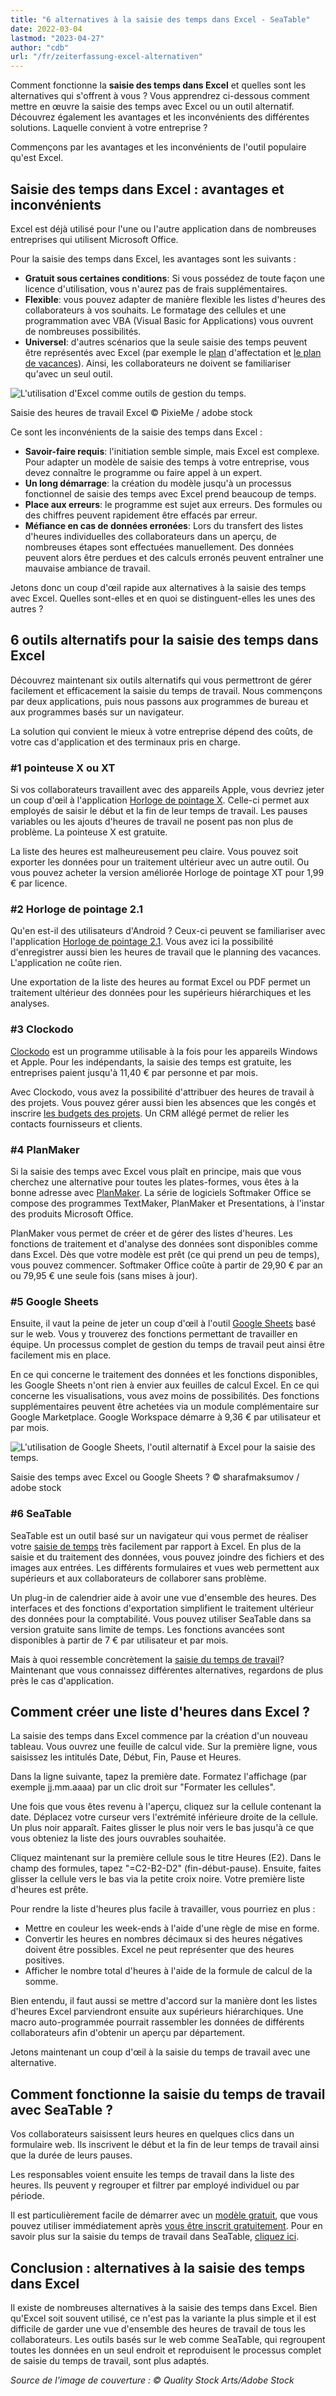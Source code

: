 ```yaml
---
title: "6 alternatives à la saisie des temps dans Excel - SeaTable"
date: 2022-03-04
lastmod: "2023-04-27"
author: "cdb"
url: "/fr/zeiterfassung-excel-alternativen"
---
```


Comment fonctionne la **saisie des temps dans Excel** et quelles sont les alternatives qui s'offrent à vous ? Vous apprendrez ci-dessous comment mettre en œuvre la saisie des temps avec Excel ou un outil alternatif. Découvrez également les avantages et les inconvénients des différentes solutions. Laquelle convient à votre entreprise ?

Commençons par les avantages et les inconvénients de l'outil populaire qu'est Excel.

## Saisie des temps dans Excel : avantages et inconvénients

Excel est déjà utilisé pour l'une ou l'autre application dans de nombreuses entreprises qui utilisent Microsoft Office.

Pour la saisie des temps dans Excel, les avantages sont les suivants :

- **Gratuit sous certaines conditions**: Si vous possédez de toute façon une licence d'utilisation, vous n'aurez pas de frais supplémentaires.
- **Flexible**: vous pouvez adapter de manière flexible les listes d'heures des collaborateurs à vos souhaits. Le formatage des cellules et une programmation avec VBA (Visual Basic for Applications) vous ouvrent de nombreuses possibilités.
- **Universel**: d'autres scénarios que la seule saisie des temps peuvent être représentés avec Excel (par exemple le [plan](https://seatable.io/fr/urlaubs-planer/) d'affectation et [le plan de vacances](https://seatable.io/fr/urlaubs-planer/)). Ainsi, les collaborateurs ne doivent se familiariser qu'avec un seul outil.

![L'utilisation d'Excel comme outils de gestion du temps.](https://seatable.io/wp-content/uploads/2022/03/Arbeitszeiterfassung-Excel_1_AdobeStock_288256259_bearbeitet-711x474.jpg)

Saisie des heures de travail Excel © PixieMe / adobe stock

Ce sont les inconvénients de la saisie des temps dans Excel :

- **Savoir-faire requis**: l'initiation semble simple, mais Excel est complexe. Pour adapter un modèle de saisie des temps à votre entreprise, vous devez connaître le programme ou faire appel à un expert.
- **Un long démarrage**: la création du modèle jusqu'à un processus fonctionnel de saisie des temps avec Excel prend beaucoup de temps.
- **Place aux erreurs**: le programme est sujet aux erreurs. Des formules ou des chiffres peuvent rapidement être effacés par erreur.
- **Méfiance en cas de données erronées**: Lors du transfert des listes d'heures individuelles des collaborateurs dans un aperçu, de nombreuses étapes sont effectuées manuellement. Des données peuvent alors être perdues et des calculs erronés peuvent entraîner une mauvaise ambiance de travail.

Jetons donc un coup d'œil rapide aux alternatives à la saisie des temps avec Excel. Quelles sont-elles et en quoi se distinguent-elles les unes des autres ?

## 6 outils alternatifs pour la saisie des temps dans Excel

Découvrez maintenant six outils alternatifs qui vous permettront de gérer facilement et efficacement la saisie du temps de travail. Nous commençons par deux applications, puis nous passons aux programmes de bureau et aux programmes basés sur un navigateur.

La solution qui convient le mieux à votre entreprise dépend des coûts, de votre cas d'application et des terminaux pris en charge.

### #1 pointeuse X ou XT

Si vos collaborateurs travaillent avec des appareils Apple, vous devriez jeter un coup d'œil à l'application [Horloge de pointage X](https://www.zeiterfassung-kostenlos.de/apps/stechuhr-x-zeiterfassung-app-f%C3%BCr-iphone-und-ipad-37e9VQzL6EP90ttYtGRGwp). Celle-ci permet aux employés de saisir le début et la fin de leur temps de travail. Les pauses variables ou les ajouts d'heures de travail ne posent pas non plus de problème. La pointeuse X est gratuite.

La liste des heures est malheureusement peu claire. Vous pouvez soit exporter les données pour un traitement ultérieur avec un autre outil. Ou vous pouvez acheter la version améliorée Horloge de pointage XT pour 1,99 € par licence.

### #2 Horloge de pointage 2.1

Qu'en est-il des utilisateurs d'Android ? Ceux-ci peuvent se familiariser avec l'application [Horloge de pointage 2.1](https://www.data.ai/de/apps/google-play/app/de.matlen67.stempeluhr21/). Vous avez ici la possibilité d'enregistrer aussi bien les heures de travail que le planning des vacances. L'application ne coûte rien.

Une exportation de la liste des heures au format Excel ou PDF permet un traitement ultérieur des données pour les supérieurs hiérarchiques et les analyses.

### #3 Clockodo

[Clockodo](https://www.clockodo.com/de/) est un programme utilisable à la fois pour les appareils Windows et Apple. Pour les indépendants, la saisie des temps est gratuite, les entreprises paient jusqu'à 11,40 € par personne et par mois.

Avec Clockodo, vous avez la possibilité d'attribuer des heures de travail à des projets. Vous pouvez gérer aussi bien les absences que les congés et inscrire [les budgets des projets](https://seatable.io/fr/budgetplanung-vorlage/). Un CRM allégé permet de relier les contacts fournisseurs et clients.

### #4 PlanMaker

Si la saisie des temps avec Excel vous plaît en principe, mais que vous cherchez une alternative pour toutes les plates-formes, vous êtes à la bonne adresse avec [PlanMaker](https://www.softmaker.de/softmaker-office-planmaker). La série de logiciels Softmaker Office se compose des programmes TextMaker, PlanMaker et Presentations, à l'instar des produits Microsoft Office.

PlanMaker vous permet de créer et de gérer des listes d'heures. Les fonctions de traitement et d'analyse des données sont disponibles comme dans Excel. Dès que votre modèle est prêt (ce qui prend un peu de temps), vous pouvez commencer. Softmaker Office coûte à partir de 29,90 € par an ou 79,95 € une seule fois (sans mises à jour).

### #5 Google Sheets

Ensuite, il vaut la peine de jeter un coup d'œil à l'outil [Google Sheets](https://www.google.com/sheets/about/) basé sur le web. Vous y trouverez des fonctions permettant de travailler en équipe. Un processus complet de gestion du temps de travail peut ainsi être facilement mis en place.

En ce qui concerne le traitement des données et les fonctions disponibles, les Google Sheets n'ont rien à envier aux feuilles de calcul Excel. En ce qui concerne les visualisations, vous avez moins de possibilités. Des fonctions supplémentaires peuvent être achetées via un module complémentaire sur Google Marketplace. Google Workspace démarre à 9,36 € par utilisateur et par mois.

![L'utilisation de Google Sheets, l'outil alternatif à Excel pour la saisie des temps.](https://seatable.io/wp-content/uploads/2022/03/Arbeitszeiterfassung-Excel_2_AdobeStock_317528659_bearbeitet-711x474.jpg)

Saisie des temps avec Excel ou Google Sheets ? © sharafmaksumov / adobe stock

### #6 SeaTable

SeaTable est un outil basé sur un navigateur qui vous permet de réaliser votre [saisie de temps](https://seatable.io/fr/modele/fyp0x2y-s-ut3m-wcbpzbq/) très facilement par rapport à Excel. En plus de la saisie et du traitement des données, vous pouvez joindre des fichiers et des images aux entrées. Les différents formulaires et vues web permettent aux supérieurs et aux collaborateurs de collaborer sans problème.

Un plug-in de calendrier aide à avoir une vue d'ensemble des heures. Des interfaces et des fonctions d'exportation simplifient le traitement ultérieur des données pour la comptabilité. Vous pouvez utiliser SeaTable dans sa version gratuite sans limite de temps. Les fonctions avancées sont disponibles à partir de 7 € par utilisateur et par mois.

Mais à quoi ressemble concrètement la [saisie du temps de travail](https://seatable.io/fr/arbeitszeiterfassung/)? Maintenant que vous connaissez différentes alternatives, regardons de plus près le cas d'application.

## Comment créer une liste d'heures dans Excel ?

La saisie des temps dans Excel commence par la création d'un nouveau tableau. Vous ouvrez une feuille de calcul vide. Sur la première ligne, vous saisissez les intitulés Date, Début, Fin, Pause et Heures.

Dans la ligne suivante, tapez la première date. Formatez l'affichage (par exemple jj.mm.aaaa) par un clic droit sur "Formater les cellules".

Une fois que vous êtes revenu à l'aperçu, cliquez sur la cellule contenant la date. Déplacez votre curseur vers l'extrémité inférieure droite de la cellule. Un plus noir apparaît. Faites glisser le plus noir vers le bas jusqu'à ce que vous obteniez la liste des jours ouvrables souhaitée.

Cliquez maintenant sur la première cellule sous le titre Heures (E2). Dans le champ des formules, tapez "=C2-B2-D2" (fin-début-pause). Ensuite, faites glisser la cellule vers le bas via la petite croix noire. Votre première liste d'heures est prête.

Pour rendre la liste d'heures plus facile à travailler, vous pourriez en plus :

- Mettre en couleur les week-ends à l'aide d'une règle de mise en forme.
- Convertir les heures en nombres décimaux si des heures négatives doivent être possibles. Excel ne peut représenter que des heures positives.
- Afficher le nombre total d'heures à l'aide de la formule de calcul de la somme.

Bien entendu, il faut aussi se mettre d'accord sur la manière dont les listes d'heures Excel parviendront ensuite aux supérieurs hiérarchiques. Une macro auto-programmée pourrait rassembler les données de différents collaborateurs afin d'obtenir un aperçu par département.

Jetons maintenant un coup d'œil à la saisie du temps de travail avec une alternative.

## Comment fonctionne la saisie du temps de travail avec SeaTable ?

Vos collaborateurs saisissent leurs heures en quelques clics dans un formulaire web. Ils inscrivent le début et la fin de leur temps de travail ainsi que la durée de leurs pauses.

Les responsables voient ensuite les temps de travail dans la liste des heures. Ils peuvent y regrouper et filtrer par employé individuel ou par période.

Il est particulièrement facile de démarrer avec un [modèle gratuit](https://seatable.io/fr/modele/fyp0x2y-s-ut3m-wcbpzbq/), que vous pouvez utiliser immédiatement après [vous être inscrit gratuitement](https://seatable.io/fr/enregistrement/). Pour en savoir plus sur la saisie du temps de travail dans SeaTable, [cliquez ici](https://seatable.io/fr/arbeitszeiterfassung/).

## Conclusion : alternatives à la saisie des temps dans Excel

Il existe de nombreuses alternatives à la saisie des temps dans Excel. Bien qu'Excel soit souvent utilisé, ce n'est pas la variante la plus simple et il est difficile de garder une vue d'ensemble des heures de travail de tous les collaborateurs. Les outils basés sur le web comme SeaTable, qui regroupent toutes les données en un seul endroit et reproduisent le processus complet de saisie du temps de travail, sont plus adaptés.

_Source de l'image de couverture : © Quality Stock Arts/Adobe Stock_
